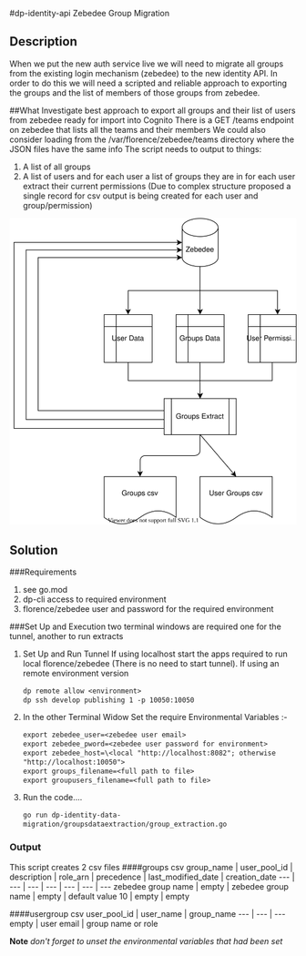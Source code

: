#dp-identity-api Zebedee Group Migration
## Description

When we put the new auth service live we will need to migrate all groups from the existing login mechanism (zebedee) to the new identity API. In order to do this we will need a scripted and reliable approach to exporting the groups and the list of members of those groups from zebedee.

##What
Investigate best approach to export all groups and their list of users from zebedee ready for import into Cognito
There is a GET /teams endpoint on zebedee that lists all the teams and their members
We could also consider loading from the /var/florence/zebedee/teams directory where the JSON files have the same info
The script needs to output to things:
1. A list of all groups
2. A list of users and for each user a list of groups they are in
    for each user extract their current permissions
    (Due to complex structure proposed a single record for csv output is being created for each user and group/permission)

![dataflow](dataflow.drawio.svg)

## Solution 
###Requirements 
1.  see go.mod 
2.  dp-cli access to required environment
3.  florence/zebedee user and password for the required environment

###Set Up and Execution
two terminal windows are required  one for the tunnel, another to run extracts 
1. Set Up and Run Tunnel
    If using localhost start the apps required to run local florence/zebedee (There is no need to start tunnel).
    If using an remote environment version
    ```shell
    dp remote allow <environment>
    dp ssh develop publishing 1 -p 10050:10050
    ```
3. In the other Terminal Widow 
    Set the require  Environmental Variables :-
    ``` shell 
    export zebedee_user=<zebedee user email>
    export zebedee_pword=<zebedee user password for environment>
    export zebedee_host=\<local "http://localhost:8082"; otherwise "http://localhost:10050">
    export groups_filename=<full path to file>
    export groupusers_filename=<full path to file>

4. Run the code....
   ``` shell
   go run dp-identity-data-migration/groupsdataextraction/group_extraction.go
   ```

### Output
This script creates 2 csv files 
####groups csv 
group_name | user_pool_id | description | role_arn | precedence | last_modified_date | creation_date
--- | --- | --- | --- | --- | --- | ---
zebedee group name | empty | zebedee group name | empty | default value 10 | empty | empty 

####usergroup csv
user_pool_id | user_name | group_name
--- | --- | ---
empty | user email | group name or role 

**Note** *don't forget to unset the environmental variables that had been set*